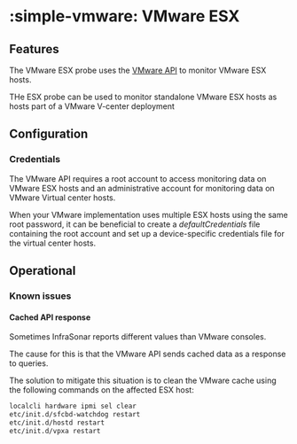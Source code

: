 # :simple-vmware: VMware ESX

## Features

The VMware ESX probe uses the [VMware API](https://www.vmware.com/support/pubs/sdk_pubs.html) to monitor VMware ESX hosts.

THe ESX probe can be used to monitor standalone VMware ESX hosts as hosts part of a VMware V-center deployment

## Configuration

### Credentials

The VMware API requires a root account to access monitoring data on VMware ESX hosts and an administrative account for monitoring data on VMware Virtual center hosts.

When your VMware implementation uses multiple ESX hosts using the same root password, it can be beneficial to create a *defaultCredentials* file containing the root account and set up a device-specific credentials file for the virtual center hosts.

## Operational

### Known issues

#### Cached API response

Sometimes InfraSonar reports different values than VMware consoles.

The cause for this is that the VMware API sends cached data as a response to queries.

The solution to mitigate this situation is to clean the VMware cache using the following commands on the affected ESX host:

```bash
localcli hardware ipmi sel clear
etc/init.d/sfcbd-watchdog restart
etc/init.d/hostd restart
etc/init.d/vpxa restart
```
